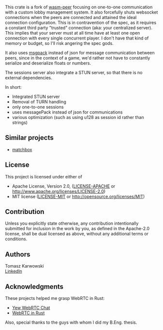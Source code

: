 This crate is a fork of [wasm-peer] focusing on one-to-one communication with a
custom lobby management system. It also forcefully shuts websocket connections
when the peers are connected and attained the ideal connection configuration.
This is in contravention of the spec, as it requires a constant third party
"trusted" connection (aka: your centralized server). This implies that your
server must at all time have at least one open connection with every single
concurrent player. I don't have that kind of memory or budget, so I'll risk
angering the spec gods.

It also uses [msgpack] instead of json for message communication between peers,
since in the context of a game, we'd rather not have to constantly serialize and
deserialize floats or numbers.

The sessions server also integrate a STUN server, so that there is no external
dependencies.

In short:
- Integrated STUN server
- Removal of TURN handling
- only one-to-one sessions
- uses messagePack instead of json for communications
- various optimization (such as using u128 as session id rather than strings)

[wasm-peer]: https://github.com/wasm-peers/wasm-peers
[msgpack]: https://msgpack.org/

## Similar projects

* [matchbox](https://github.com/johanhelsing/matchbox#readme)

## License

This project is licensed under either of

* Apache License, Version 2.0, ([LICENSE-APACHE](LICENSE-APACHE) or http://www.apache.org/licenses/LICENSE-2.0)
* MIT license ([LICENSE-MIT](LICENSE-MIT) or http://opensource.org/licenses/MIT)

## Contribution

Unless you explicitly state otherwise, any contribution intentionally submitted for inclusion in the work by you, as
defined in the Apache-2.0 license, shall be dual licensed as above, without any additional terms or conditions.

## Authors

Tomasz Karwowski  
[LinkedIn](https://www.linkedin.com/in/tomek-karwowski/)

## Acknowledgments

These projects helped me grasp WebRTC in Rust:

* [Yew WebRTC Chat](https://github.com/codec-abc/Yew-WebRTC-Chat)
* [WebRTC in Rust](https://github.com/Charles-Schleich/WebRTC-in-Rust)

Also, special thanks to the guys with whom I did my B.Eng. thesis.
